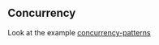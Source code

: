 ## Concurrency

Look at the example [concurrency-patterns](https://github.com/MarioCarrion/videos/tree/8b70c807d63b854cde4dcbf1a1111b856a449cd5/2021/08/12/introductions-concurrency-patterns)
